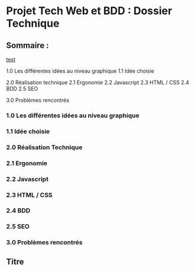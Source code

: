 # Projet Tech Web et BDD : Dossier Technique

## Sommaire :
 [test](#test) 


1.0 Les différentes idées au niveau graphique
1.1 Idée choisie

2.0 Réalisation technique
2.1 Ergonomie
2.2 Javascript
2.3 HTML / CSS
2.4 BDD
2.5 SEO

3.0 Problèmes rencontrés

### 1.0 Les différentes idées au niveau graphique

### 1.1 Idée choisie

### 2.0 Réalisation Technique

### 2.1 Ergonomie 

### 2.2 Javascript

### 2.3 HTML / CSS

### 2.4 BDD

### 2.5 SEO

### 3.0 Problèmes rencontrés



## Titre <a id="test"></a> 
